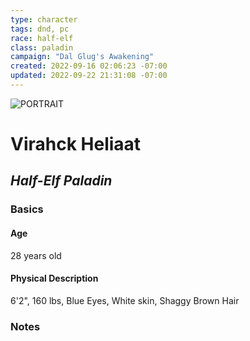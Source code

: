 ```yaml
---
type: character
tags: dnd, pc
race: half-elf
class: paladin
campaign: "Dal Glug's Awakening"
created: 2022-09-16 02:06:23 -07:00
updated: 2022-09-22 21:31:08 -07:00
---
```

![PORTRAIT](https://media.discordapp.net/attachments/878055103267995661/880574774236020766/28c3dbb7b55b32944b20e54bcbdf8e26.png?width=238&height=300)
# **Virahck Heliaat**
## *Half-Elf Paladin*

### **Basics**
#### Age
28 years old

#### Physical Description
6'2", 160 lbs, Blue Eyes, White skin, Shaggy Brown Hair


### **Notes**
